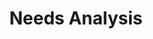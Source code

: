 ---
layout: page
title: Needs Analysis
show_sidebar: false
menubar: needs_analysis_menu
permalink: /needs-analysis-phase/needs-analysis/
---